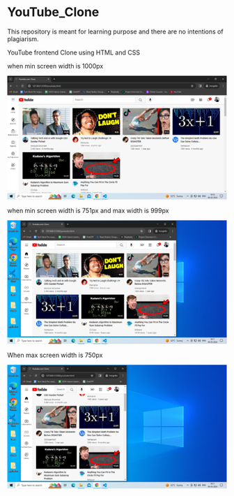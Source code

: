 # YouTube_Clone
This repository is meant for learning purpose and there are no intentions of plagiarism.

YouTube frontend Clone using HTML and CSS

when min screen width is 1000px

 ![alt text](<Screenshot (7).png>)


when min screen width is 751px and max width is 999px

![alt text](<Screenshot (8).png>)

When max screen width is 750px

![alt text](<Screenshot (9).png>) 

